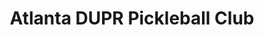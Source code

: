 ---
home: true
title: Atlanta DUPR Pickleball Club
tagline: Pickleball players making measurable progress
actions:
  - text: Our Activities →
    link: /activity/
    type: primary
  - text: Pickleball Ratings →
    link: /rating/
    type: primary
---